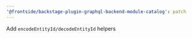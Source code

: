 ```yaml
---
'@frontside/backstage-plugin-graphql-backend-module-catalog': patch
---
```


Add `encodeEntityId/decodeEntityId` helpers
